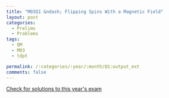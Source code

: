 ```yaml
---
title: "M03Q1 &ndash; Flipping Spins With a Magnetic Field"
layout: post
categories:
  - Prelims
  - Problems
tags:
  - QM
  - M03
  - tdpt

permalink: /:categories/:year/:month/Q1:output_ext
comments: false
---
```

<object data="2003M1Q.pdf" type="application/pdf" width="100%" height="500"></object>
<div class="message"><a href='https://princetonprelim.com/prelim/11/'>Check for solutions to this year's exam</a></div>